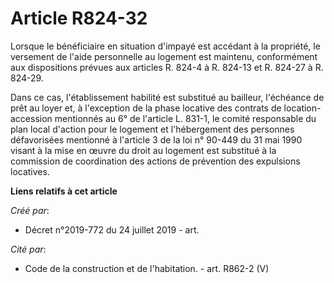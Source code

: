 # Article R824-32

Lorsque le bénéficiaire en situation d'impayé est accédant à la propriété, le versement de l'aide personnelle au logement est
maintenu, conformément aux dispositions prévues aux articles R. 824-4 à R. 824-13 et R. 824-27 à R. 824-29.

Dans ce cas, l'établissement habilité est substitué au bailleur, l'échéance de prêt au loyer et, à l'exception de la phase
locative des contrats de location-accession mentionnés au 6° de l'article L. 831-1, le comité responsable du plan local
d'action pour le logement et l'hébergement des personnes défavorisées mentionné à l'article 3 de la loi n° 90-449 du 31 mai
1990 visant à la mise en œuvre du droit au logement est substitué à la commission de coordination des actions de prévention
des expulsions locatives.

**Liens relatifs à cet article**

_Créé par_:

  - Décret n°2019-772 du 24 juillet 2019 - art.

_Cité par_:

  - Code de la construction et de l'habitation. - art. R862-2 (V)
